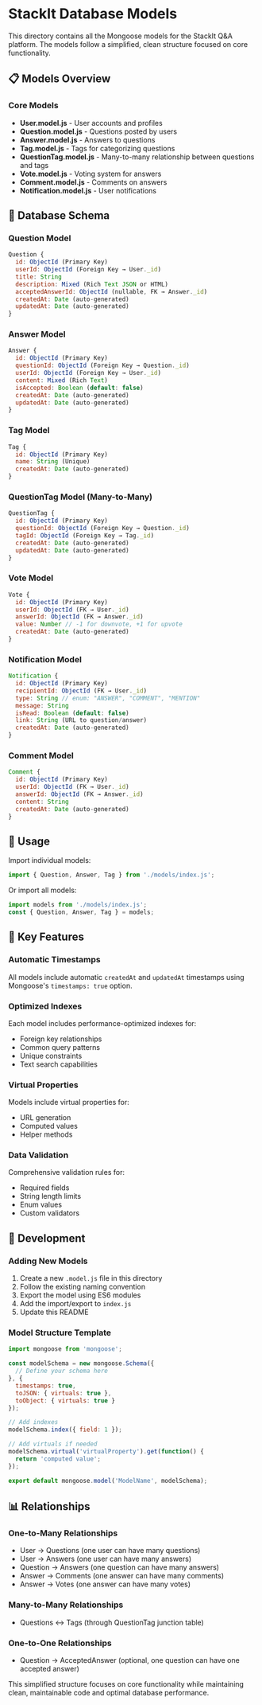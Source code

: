 # StackIt Database Models

This directory contains all the Mongoose models for the StackIt Q&A platform. The models follow a simplified, clean structure focused on core functionality.

## 📋 Models Overview

### Core Models
- **User.model.js** - User accounts and profiles
- **Question.model.js** - Questions posted by users
- **Answer.model.js** - Answers to questions
- **Tag.model.js** - Tags for categorizing questions
- **QuestionTag.model.js** - Many-to-many relationship between questions and tags
- **Vote.model.js** - Voting system for answers
- **Comment.model.js** - Comments on answers
- **Notification.model.js** - User notifications

## 🔗 Database Schema

### Question Model
```javascript
Question {
  id: ObjectId (Primary Key)
  userId: ObjectId (Foreign Key → User._id)
  title: String
  description: Mixed (Rich Text JSON or HTML)
  acceptedAnswerId: ObjectId (nullable, FK → Answer._id)
  createdAt: Date (auto-generated)
  updatedAt: Date (auto-generated)
}
```

### Answer Model
```javascript
Answer {
  id: ObjectId (Primary Key)
  questionId: ObjectId (Foreign Key → Question._id)
  userId: ObjectId (Foreign Key → User._id)
  content: Mixed (Rich Text)
  isAccepted: Boolean (default: false)
  createdAt: Date (auto-generated)
  updatedAt: Date (auto-generated)
}
```

### Tag Model
```javascript
Tag {
  id: ObjectId (Primary Key)
  name: String (Unique)
  createdAt: Date (auto-generated)
}
```

### QuestionTag Model (Many-to-Many)
```javascript
QuestionTag {
  id: ObjectId (Primary Key)
  questionId: ObjectId (Foreign Key → Question._id)
  tagId: ObjectId (Foreign Key → Tag._id)
  createdAt: Date (auto-generated)
  updatedAt: Date (auto-generated)
}
```

### Vote Model
```javascript
Vote {
  id: ObjectId (Primary Key)
  userId: ObjectId (FK → User._id)
  answerId: ObjectId (FK → Answer._id)
  value: Number // -1 for downvote, +1 for upvote
  createdAt: Date (auto-generated)
}
```

### Notification Model
```javascript
Notification {
  id: ObjectId (Primary Key)
  recipientId: ObjectId (FK → User._id)
  type: String // enum: "ANSWER", "COMMENT", "MENTION"
  message: String
  isRead: Boolean (default: false)
  link: String (URL to question/answer)
  createdAt: Date (auto-generated)
}
```

### Comment Model
```javascript
Comment {
  id: ObjectId (Primary Key)
  userId: ObjectId (FK → User._id)
  answerId: ObjectId (FK → Answer._id)
  content: String
  createdAt: Date (auto-generated)
}
```

## 🚀 Usage

Import individual models:
```javascript
import { Question, Answer, Tag } from './models/index.js';
```

Or import all models:
```javascript
import models from './models/index.js';
const { Question, Answer, Tag } = models;
```

## 📝 Key Features

### Automatic Timestamps
All models include automatic `createdAt` and `updatedAt` timestamps using Mongoose's `timestamps: true` option.

### Optimized Indexes
Each model includes performance-optimized indexes for:
- Foreign key relationships
- Common query patterns
- Unique constraints
- Text search capabilities

### Virtual Properties
Models include virtual properties for:
- URL generation
- Computed values
- Helper methods

### Data Validation
Comprehensive validation rules for:
- Required fields
- String length limits
- Enum values
- Custom validators

## 🔧 Development

### Adding New Models
1. Create a new `.model.js` file in this directory
2. Follow the existing naming convention
3. Export the model using ES6 modules
4. Add the import/export to `index.js`
5. Update this README

### Model Structure Template
```javascript
import mongoose from 'mongoose';

const modelSchema = new mongoose.Schema({
  // Define your schema here
}, {
  timestamps: true,
  toJSON: { virtuals: true },
  toObject: { virtuals: true }
});

// Add indexes
modelSchema.index({ field: 1 });

// Add virtuals if needed
modelSchema.virtual('virtualProperty').get(function() {
  return 'computed value';
});

export default mongoose.model('ModelName', modelSchema);
```

## 📊 Relationships

### One-to-Many Relationships
- User → Questions (one user can have many questions)
- User → Answers (one user can have many answers)
- Question → Answers (one question can have many answers)
- Answer → Comments (one answer can have many comments)
- Answer → Votes (one answer can have many votes)

### Many-to-Many Relationships
- Questions ↔ Tags (through QuestionTag junction table)

### One-to-One Relationships
- Question → AcceptedAnswer (optional, one question can have one accepted answer)

This simplified structure focuses on core functionality while maintaining clean, maintainable code and optimal database performance.
